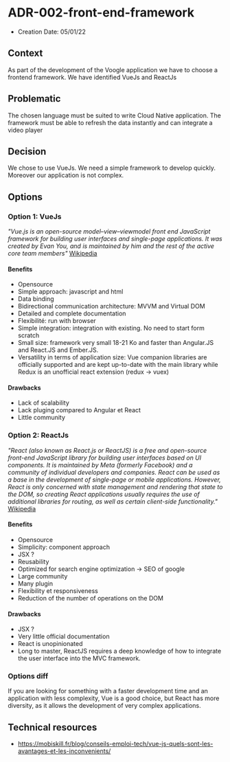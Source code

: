 # ADR-002-front-end-framework

* Creation Date: 05/01/22

## Context

As part of the development of the Voogle application we have to choose a frontend framework.
We have identified VueJs and ReactJs

## Problematic

The chosen language must be suited to write Cloud Native application.
The framework must be able to refresh the data instantly and can integrate a video player

## Decision

We chose to use VueJs. We need a simple framework to develop quickly. Moreover our application is not complex.

## Options

### Option 1: VueJs

*"Vue.js is an open-source model–view–viewmodel front end JavaScript framework for building user interfaces and single-page applications. It was created by Evan You, and is maintained by him and the rest of the active core team members"*
[Wikipedia](https://en.wikipedia.org/wiki/Vue.js)

#### Benefits

* Opensource
* Simple approach: javascript and html
* Data binding
* Bidirectional communication architecture: MVVM and Virtual DOM
* Detailed and complete documentation
* Flexibilité: run with browser
* Simple integration: integration with existing. No need to start form scratch
* Small size: framework very small 18-21 Ko and faster than Angular.JS and React.JS and Ember.JS.
* Versatility in terms of application size: Vue companion libraries are officially supported and are kept up-to-date with the main library while Redux is an unofficial react extension (redux -> vuex)

#### Drawbacks

* Lack of scalability
* Lack pluging compared to Angular et React
* Little community

### Option 2: ReactJs

*"React (also known as React.js or ReactJS) is a free and open-source front-end JavaScript library for building user interfaces based on UI components. It is maintained by Meta (formerly Facebook) and a community of individual developers and companies. React can be used as a base in the development of single-page or mobile applications. However, React is only concerned with state management and rendering that state to the DOM, so creating React applications usually requires the use of additional libraries for routing, as well as certain client-side functionality."*
[Wikipedia](https://en.wikipedia.org/wiki/React_(JavaScript_library))

#### Benefits

* Opensource
* Simplicity: component approach
* JSX ?
* Reusability
* Optimized for search engine optimization -> SEO of google
* Large community
* Many plugin
* Flexibility et responsiveness
* Reduction of the number of operations on the DOM

#### Drawbacks
* JSX ?
* Very little official documentation
* React is unopinionated
* Long to master, ReactJS requires a deep knowledge of how to integrate the user interface into the MVC framework.

### Options diff

If you are looking for something with a faster development time and an application with less complexity, Vue is a good choice, but React has more diversity, as it allows the development of very complex applications.

## Technical resources
* https://mobiskill.fr/blog/conseils-emploi-tech/vue-js-quels-sont-les-avantages-et-les-inconvenients/